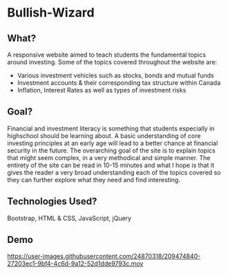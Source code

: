 # Bullish-Wizard

## What?
A responsive website aimed to teach students the fundamental topics around investing. 
Some of the topics covered throughout the website are:
- Various investment vehicles such as stocks, bonds and mutual funds
- Investment accounts & their corresponding tax structure within Canada
- Inflation, Interest Rates as well as types of investment risks

## Goal?
Financial and investment literacy is something that students especially in highschool should be learning about. A basic understanding of core investing principles at an early age will lead to a better chance at financial security in the future. The overarching goal of the site is to explain topics that might seem complex, in a very methodical and simple manner. The entirety of the site can be read in 10-15 minutes and what I hope is that it gives the reader a very broad understanding each of the topics covered so they can further explore what they need and find interesting.

## Technologies Used?
Bootstrap, HTML & CSS, JavaScript, jQuery

## Demo
https://user-images.githubusercontent.com/24870318/209474840-27203ec1-9bf4-4c6d-9a12-52d1dde9793c.mov






